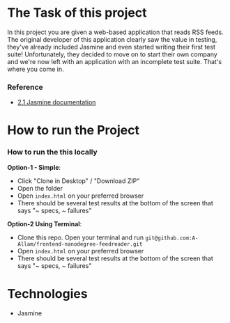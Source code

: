 # The Task of this project

In this project you are given a web-based application that reads RSS feeds. The original developer of this application clearly saw the value in testing, they've already included Jasmine and even started writing their first test suite! Unfortunately, they decided to move on to start their own company and we're now left with an application with an incomplete test suite. That's where you come in.

### Reference
- [2.1 Jasmine documentation](http://jasmine.github.io/2.1/introduction.html)

# How to run the Project


### How to run the this locally
**Option-1 - Simple**:
- Click "Clone in Desktop" / "Download ZIP"
- Open the folder
- Open `index.html` on your preferred browser
- There should be several test results at the bottom of the screen that says "~ specs, ~ failures"

**Option-2 Using Terminal**:
- Clone this repo. Open your terminal and run `git@github.com:A-Allam/frontend-nanodegree-feedreader.git`
- Open `index.html` on your preferred browser
- There should be several test results at the bottom of the screen that says "~ specs, ~ failures"


# Technologies

- Jasmine
